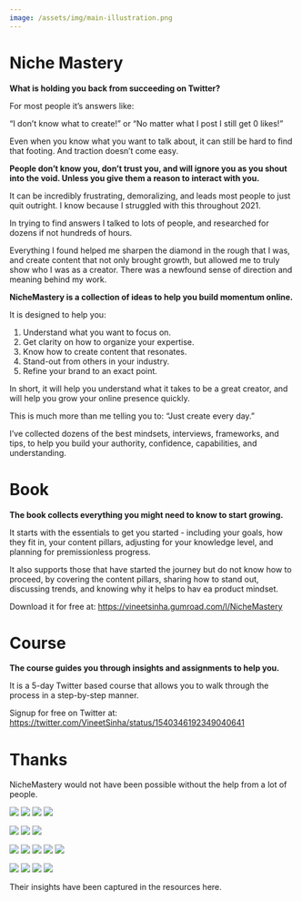 ```yaml
---
image: /assets/img/main-illustration.png
---
```

# Niche Mastery

**What is holding you back from succeeding on Twitter?**

For most people it’s answers like:

“I don’t know what to create!” or “No matter what I post I still get 0 likes!”

Even when you know what you want to talk about, it can still be hard to find that footing. And traction doesn’t come easy.

**People don’t know you, don’t trust you, and will ignore you as you shout into the void. Unless you give them a reason to interact with you.**

It can be incredibly frustrating, demoralizing, and leads most people to just quit outright. I know because I struggled with this throughout 2021.

In trying to find answers I talked to lots of people, and researched for dozens if not hundreds of hours.

Everything I found helped me sharpen the diamond in the rough that I was, and create content that not only brought growth, but allowed me to truly show who I was as a creator. There was a newfound sense of direction and meaning behind my work.

**NicheMastery is a collection of ideas to help you build momentum online.**

It is designed to help you:

1. Understand what you want to focus on.
2. Get clarity on how to organize your expertise.
3. Know how to create content that resonates.
4. Stand-out from others in your industry.
5. Refine your brand to an exact point.

In short, it will help you understand what it takes to be a great creator, and will help you grow your online presence quickly.

This is much more than me telling you to: “Just create every day.”

I’ve collected dozens of the best mindsets, interviews, frameworks, and tips, to help you build your authority, confidence, capabilities, and understanding.


# Book

**The book collects everything you might need to know to start growing.**

It starts with the essentials to get you started - including your goals, how they fit in, your content pillars, adjusting for your knowledge level, and planning for premissionless progress.

It also supports those that have started the journey but do not know how to proceed, by covering the content pillars, sharing how to stand out, discussing trends, and knowing why it helps to hav ea product mindset.

Download it for free at: <https://vineetsinha.gumroad.com/l/NicheMastery>

# Course

**The course guides you through insights and assignments to help you.**

It is a 5-day Twitter based course that allows you to walk through the process in a step-by-step manner.

Signup for free on Twitter at: <https://twitter.com/VineetSinha/status/1540346192349040641>


# Thanks

NicheMastery would not have been possible without the help from a lot of people.


<div class="gallery">
<!-- those that gave 1:1 converations & recorded interview -->
<a href="https://twitter.com/jspector"><img src='/assets/img/profile/jspector.jpg'></a>
<a href="https://twitter.com/bazzaruto"><img src='/assets/img/profile/bazzaruto.jpg'></a>
<a href="https://twitter.com/arvidkahl"><img src='/assets/img/profile/arvidkahl.jpg'></a>
<a href="https://twitter.com/iamclintmurphy"><img src='/assets/img/profile/iamclintmurphy.jpg'></a>


<a href="https://twitter.com/growthcurrency"><img src='/assets/img/profile/growthcurrency.jpg'></a>
<a href="https://twitter.com/ungatedcreative"><img src='/assets/img/profile/ungatedcreative.jpg'></a>
<a href="https://twitter.com/jessievbreugel"><img src='/assets/img/profile/jessievbreugel.jpg'></a>

<!-- those that we interviewed / gave tips -->
<a href="https://twitter.com/briandito"><img src='/assets/img/profile/briandito.jpg'></a>
<a href="https://twitter.com/brandwithdan"><img src='/assets/img/profile/brandwithdan.jpg'></a>
<a href="https://twitter.com/anthonycastrio"><img src='/assets/img/profile/anthonycastrio.jpg'></a>
<a href="https://twitter.com/william3willis"><img src='/assets/img/profile/william3willis.jpg'></a>
<a href="https://twitter.com/quinnwasgaming"><img src='/assets/img/profile/quinnwasgaming.jpg'></a>

<!-- those that had insightful courses -->
<a href="https://twitter.com/lifemathmoney"><img src='/assets/img/profile/lifemathmoney.jpg'></a>
<a href="https://twitter.com/prathkum"><img src='/assets/img/profile/prathkum.jpg'></a>
<a href="https://twitter.com/wellpaidgeek"><img src='/assets/img/profile/wellpaidgeek.jpg'></a>
<a href="https://twitter.com/sahilbloom"><img src='/assets/img/profile/sahilbloom.jpg'></a>

<!-- for testing
<a href="https://twitter.com/vineetsinha"><img src='/assets/img/profile/vineetsinha.jpg'></a>
-->

</div>


Their insights have been captured in the resources here.